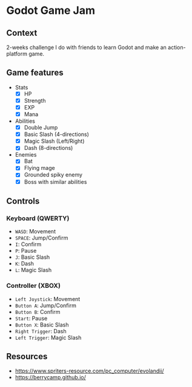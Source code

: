 # Godot Game Jam

## Context

2-weeks challenge I do with friends to learn Godot and make an action-platform game.

## Game features

- Stats
	- [x] HP
	- [x] Strength
	- [x] EXP
	- [x] Mana

- Abilities
	- [x] Double Jump
	- [x] Basic Slash (4-directions)
	- [x] Magic Slash (Left/Right)
	- [x] Dash (8-directions)

- Enemies
	- [x] Bat
	- [x] Flying mage
	- [x] Grounded spiky enemy
	- [x] Boss with similar abilities

## Controls

### Keyboard (QWERTY)

- `WASD`: Movement
- `SPACE`: Jump/Confirm
- `I`: Confirm
- `P`: Pause
- `J`: Basic Slash
- `K`: Dash
- `L`: Magic Slash

### Controller (XBOX)

- `Left Joystick`: Movement
- `Button A`: Jump/Confirm
- `Button B`: Confirm
- `Start`: Pause
- `Button X`: Basic Slash
- `Right Trigger`: Dash
- `Left Trigger`: Magic Slash

## Resources

- https://www.spriters-resource.com/pc_computer/evolandii/
- https://berrycamp.github.io/